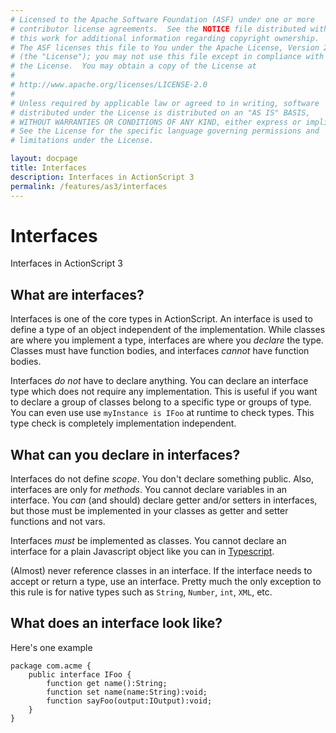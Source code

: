 ```yaml
---
# Licensed to the Apache Software Foundation (ASF) under one or more
# contributor license agreements.  See the NOTICE file distributed with
# this work for additional information regarding copyright ownership.
# The ASF licenses this file to You under the Apache License, Version 2.0
# (the "License"); you may not use this file except in compliance with
# the License.  You may obtain a copy of the License at
# 
# http://www.apache.org/licenses/LICENSE-2.0
# 
# Unless required by applicable law or agreed to in writing, software
# distributed under the License is distributed on an "AS IS" BASIS,
# WITHOUT WARRANTIES OR CONDITIONS OF ANY KIND, either express or implied.
# See the License for the specific language governing permissions and
# limitations under the License.

layout: docpage
title: Interfaces
description: Interfaces in ActionScript 3
permalink: /features/as3/interfaces
---
```


# Interfaces

Interfaces in ActionScript 3

## What are interfaces?
Interfaces is one of the core types in ActionScript. An interface is used to define a type of an object independent of the implementation. While classes are where you implement a type, interfaces are where you *declare* the type. Classes must have function bodies, and interfaces *cannot* have function bodies.

Interfaces *do not* have to declare anything. You can declare an interface type which does not require any implementation. This is useful if you want to declare a group of classes belong to a specific type or groups of type. You can even use use `myInstance is IFoo` at runtime to check types. This type check is completely implementation independent.

## What can you declare in interfaces?
Interfaces do not define *scope*. You don't declare something public. Also, interfaces are only for *methods*. You cannot declare variables in an interface. You *can* (and should) declare getter and/or setters in interfaces, but those must be implemented in your classes as getter and setter functions and not vars.

Interfaces *must* be implemented as classes. You cannot declare an interface for a plain Javascript object like you can in [Typescript](https://www.typescriptlang.org/docs/handbook/2/objects.html).

(Almost) never reference classes in an interface. If the interface needs to accept or return a type, use an interface. Pretty much the only exception to this rule is for native types such as `String`, `Number`, `int`, `XML`, etc.

## What does an interface look like?

Here's one example

```as3
package com.acme {
	public interface IFoo {
		function get name():String;
		function set name(name:String):void;
		function sayFoo(output:IOutput):void;
	}
}
```